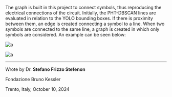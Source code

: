 The graph is built in this project to connect symbols, thus reproducing the electrical connections of the circuit. Initially, the PHT-DBSCAN lines are evaluated in relation to the YOLO bounding boxes. If there is proximity between them, an edge is created connecting a symbol to a line. When two symbols are connected to the same line, a graph is created in which only symbols are considered. An example can be seen below:

![a](https://github.com/user-attachments/assets/592b156e-f2d7-4171-93fd-1b2581b23c0c)



![a](https://github.com/user-attachments/assets/eae214e7-bddb-478d-9633-24c548859bc8)


---

Wrote by Dr. **Stefano Frizzo Stefenon**

Fondazione Bruno Kessler

Trento, Italy, October 10, 2024
